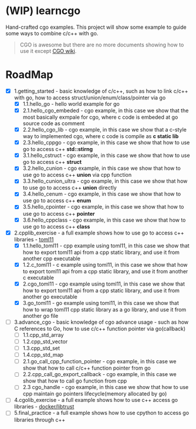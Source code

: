 # (WIP) learncgo
Hand-crafted cgo examples. This project will show some example to guide some ways to combine c/c++ with go.
> CGO is awesome but there are no more documents showing how to use it except [CGO wiki](https://pkg.go.dev/cmd/cgo).

# RoadMap
- [x] 1.getting_started - basic knowledge of c/c++, such as how to link c/c++ with go, how to access struct/union/enum/class/pointer via go
  - [x] 1.1.hello_go - hello world example for go
  - [x] 2.1.hello_cgo_embeded - cgo example, in this case we show that the most basically exmpale for cgo, where c code is embeded at go source code as comment
  - [x] 2.2.hello_cgo_lib - cgo example, in this case we show that a c-style way to implemented cgo, where c code is compile as **c static lib**
  - [x] 2.3.hello_cppgo - cgo example, in this case we show that how to use go to access c++ **std::stirng**
  - [x] 3.1.hello_cstruct - cgo example, in this case we show that how to use go to access c++ **struct**
  - [x] 3.2.hello_cunion - cgo example, in this case we show that how to use go to access c++ **union** via cpp function
  - [x] 3.3.hello_cunion_ultra - cgo example, in this case we show that how to use go to access c++ **union** directly
  - [x] 3.4.hello_cenum - cgo example, in this case we show that how to use go to access c++ **enum**
  - [x] 3.5.hello_cpointer - cgo example, in this case we show that how to use go to access c++ **pointer**
  - [x] 3.6.hello_cppclass - cgo example, in this case we show that how to use go to access c++ **class**
- [x] 2.cpplib_exercise - a full example shows how to use go to access c++ libraries - [toml11](https://github.com/ToruNiina/toml11)
  - [x] 1.1.hello_toml11 - cpp example using toml11, in this case we show that how to export toml11 api from a cpp static library, and use it from another cpp executable
  - [x] 1.2.c_toml11 - c example using toml11, in this case we show that how to export toml11 api from a cpp static library, and use it from another c executable
  - [x] 2.cgo_toml11 - cgo example using toml11, in this case we show that how to export toml11 api from a cpp static library, and use it from another go executable
  - [x] 3.go_toml11 - go example using toml11, in this case we show that how to wrap toml11 cpp static library as a go library, and use it from another go file
- [ ] 3.advance_cgo - basic knowledge of cgo advance usage - such as how C references to Go, how to use c/c++ function pointer via go(callback)
  - [ ] 1.1.cpp_std_array
  - [ ] 1.2.cpp_std_vector
  - [ ] 1.3.cpp_std_set
  - [ ] 1.4.cpp_std_map
  - [ ] 2.1.go_call_cpp_function_pointer - cgo example, in this case we show that how to call c/c++ function pointer from go
  - [ ] 2.2.cpp_call_go_export_callback - cgo example, in this case we show that how to call go function from cpp
  - [ ] 2.3 cgo_handle - cgo example, in this case we show that how to use cpp maintain go pointers lifecycle(memory allocated by go)
- [ ] 4.cgolib_exercise - a full example shows how to use c++ access go libraries - [docker/libtrust](https://github.com/distribution/distribution/tree/release/2.8/vendor/github.com/docker/libtrust)
- [ ] 5.final_practice - a full example shows how to use cpython to access go libraries through c++
